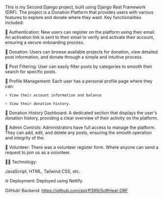This is my Second Django project, built using Django Rest Framework (DRF). The project is a Donation Platform that provides users with various features to explore and donate where they want. Key functionalities included: 

💫 Authentication: New users can register on the platform using their email. An activation link is sent to their email to verify and activate their account, ensuring a secure onboarding process.

💫 Donation: Users can browse available projects for donation, view detailed post information, and donate through a simple and intuitive process.

💫 Post Filtering: User can easily filter posts by categories to smooth their search for specific posts.

💫 Profile Management: Each user has a personal profile page where they can:

    ⚡ View their account information and balance 
    
    ⚡ View their donation history.


💫 Donation History Dashboard: A dedicated section that displays the user's donation history, providing a clear overview of their activity on the platform.

💫 Admin Controls: Administrators have full access to manage the platform. They can add, edit, and delete any posts, ensuring the smooth operation and integrity of the.

💫 Volunteer: There was a volunteer register form. Where anyone can send a request to join us as a volunteer.
 

🧑‍💻 Technology: 

JavaScript, HTML, Tailwind CSS, etc.

🌐 Deployment: Deployed using Netlify.

GitHub!
Backend: https://github.com/asirff399/SoftHeal-DRF
